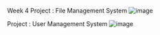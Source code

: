 Week 4
Project : File Management System
![image](https://github.com/user-attachments/assets/12fa6b89-3df3-4e65-a882-09e6c9dbb4d2)

Project : User Management System
![image](https://github.com/user-attachments/assets/344a8c71-b087-4212-8511-615379024c6f)
